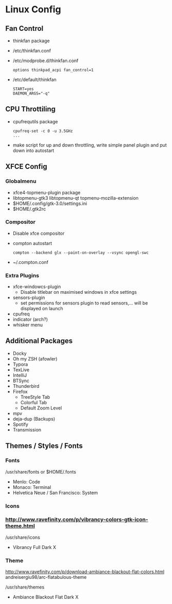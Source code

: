 # Linux Config

## Fan Control

- thinkfan package

- /etc/thinkfan.conf

- /etc/modprobe.d/thinkfan.conf

  ```
  options thinkpad_acpi fan_control=1
  ```

- /etc/default/thinkfan

  ```
  START=yes
  DAEMON_ARGS="-q"
  ```

## CPU Throttiling

- cpufrequtils package 

  ```
  cpufreq-set -c 0 -u 3.5GHz
  ...
  ```

- make script for up and down throttling, write simple panel plugin and put down into autostart

## XFCE Config

### Globalmenu

- xfce4-topmenu-plugin package
- libtopmenu-gtk3 libtopmenu-qt topmenu-mozilla-extension
- $HOME/.config/gtk-3.0/settings.ini
- $HOME/.gtk2rc

### Compositor

- Disable xfce compositor

- compton autostart

  ```
  compton --backend glx --paint-on-overlay --vsync opengl-swc
  ```

- ~/.compton.conf

### Extra Plugins

- xfce-windowcs-plugin
  - Disable titlebar on maximised windows in xfce settings
- sensors-plugin
  - set permissions for sensors plugin to read sensors,... will be displayed on launch
- cpufreq
- indicator (arch?)
- whisker menu

## Additional Packages

- Docky
- Oh my ZSH (afowler)
- Typora
- TexLive
- IntelliJ
- BTSync
- Thunderbird
- Firefox
  - TreeStyle Tab
  - Colorful Tab
  - Default Zoom Level
- mpv
- deja-dup (Backups)
- Spotify
- Transmission

## Themes / Styles / Fonts

### Fonts

/usr/share/fonts or $HOME/.fonts

- Menlo: Code
- Monaco: Terminal
- Helvetica Neue / San Francisco: System

### Icons

### http://www.ravefinity.com/p/vibrancy-colors-gtk-icon-theme.html

/usr/share/icons

- Vibrancy Full Dark X

### Theme

http://www.ravefinity.com/p/download-ambiance-blackout-flat-colors.html
andreisergiu98/arc-flatabulous-theme

/usr/share/themes

- Ambiance Blackout Flat Dark X



